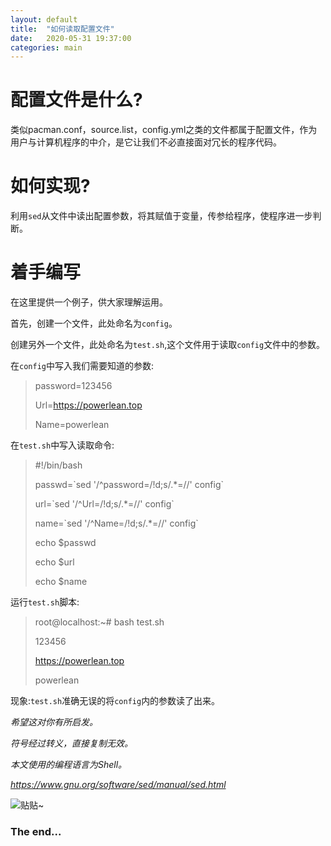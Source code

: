 ```yaml
---
layout: default
title:  "如何读取配置文件"
date:   2020-05-31 19:37:00
categories: main
---
```

# 配置文件是什么?

类似pacman.conf，source.list，config.yml之类的文件都属于配置文件，作为用户与计算机程序的中介，是它让我们不必直接面对冗长的程序代码。

# 如何实现?

利用`sed`从文件中读出配置参数，将其赋值于变量，传参给程序，使程序进一步判断。

# 着手编写

在这里提供一个例子，供大家理解运用。

首先，创建一个文件，此处命名为`config`。

创建另外一个文件，此处命名为`test.sh`,这个文件用于读取`config`文件中的参数。

在`config`中写入我们需要知道的参数:

> password=123456
>
> Url=https://powerlean.top
>
> Name=powerlean

在`test.sh`中写入读取命令:

> #!/bin/bash
>
> passwd=&#96;sed &#39;/^password=/!d;s/.*=//&#39; config&#96;
>
> url=&#96;sed &#39;/^Url=/!d;s/.*=//&#39; config&#96;  
>
> name=&#96;sed &#39;/^Name=/!d;s/.*=//&#39; config&#96;  
>
> echo $passwd  
>
> echo $url 
>
> echo $name

运行`test.sh`脚本:

> root@localhost:~# bash test.sh
>
> 123456
>
> https://powerlean.top
>
> powerlean 

现象:`test.sh`准确无误的将`config`内的参数读了出来。

*希望这对你有所启发。*

*符号经过转义，直接复制无效。*

*本文使用的编程语言为Shell。*

*https://www.gnu.org/software/sed/manual/sed.html*

![](https://i.loli.net/2020/05/31/EWLAX2sGOCqmQNu.gif "贴贴~")

### The end...

